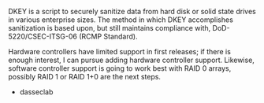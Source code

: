 DKEY is a script to securely sanitize data from hard disk or solid state drives in various enterprise sizes. The method in which DKEY accomplishes sanitization is based upon, but still maintains compliance with, DoD-5220/CSEC-ITSG-06 (RCMP Standard).

Hardware controllers have limited support in first releases; if there is enough interest, I can pursue adding hardware controller support. Likewise, software controller support is going to work best with RAID 0 arrays, possibly RAID 1 or RAID 1+0 are the next steps.

- dasseclab
